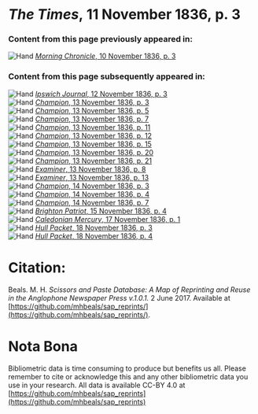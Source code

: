 # *The Times*, 11 November 1836, p. 3  
  
### Content from this page previously appeared in:  
![Hand](http://scissorsandpaste.net/wp-content/uploads/2017/06/smallhandpointer.png) [*Morning Chronicle*, 10 November 1836, p. 3](https://mhbeals.github.io/sap_html/Morning-Chronicle/Morning-Chronicle-10-November-1836-p-3)  
  
### Content from this page subsequently appeared in:  
![Hand](http://scissorsandpaste.net/wp-content/uploads/2017/06/smallhandpointer.png) [*Ipswich Journal*, 12 November 1836, p. 3](https://mhbeals.github.io/sap_html/Ipswich-Journal/Ipswich-Journal-12-November-1836-p-3)  
![Hand](http://scissorsandpaste.net/wp-content/uploads/2017/06/smallhandpointer.png) [*Champion*, 13 November 1836, p. 3](https://mhbeals.github.io/sap_html/Champion/Champion-13-November-1836-p-3)  
![Hand](http://scissorsandpaste.net/wp-content/uploads/2017/06/smallhandpointer.png) [*Champion*, 13 November 1836, p. 5](https://mhbeals.github.io/sap_html/Champion/Champion-13-November-1836-p-5)  
![Hand](http://scissorsandpaste.net/wp-content/uploads/2017/06/smallhandpointer.png) [*Champion*, 13 November 1836, p. 7](https://mhbeals.github.io/sap_html/Champion/Champion-13-November-1836-p-7)  
![Hand](http://scissorsandpaste.net/wp-content/uploads/2017/06/smallhandpointer.png) [*Champion*, 13 November 1836, p. 11](https://mhbeals.github.io/sap_html/Champion/Champion-13-November-1836-p-11)  
![Hand](http://scissorsandpaste.net/wp-content/uploads/2017/06/smallhandpointer.png) [*Champion*, 13 November 1836, p. 12](https://mhbeals.github.io/sap_html/Champion/Champion-13-November-1836-p-12)  
![Hand](http://scissorsandpaste.net/wp-content/uploads/2017/06/smallhandpointer.png) [*Champion*, 13 November 1836, p. 15](https://mhbeals.github.io/sap_html/Champion/Champion-13-November-1836-p-15)  
![Hand](http://scissorsandpaste.net/wp-content/uploads/2017/06/smallhandpointer.png) [*Champion*, 13 November 1836, p. 20](https://mhbeals.github.io/sap_html/Champion/Champion-13-November-1836-p-20)  
![Hand](http://scissorsandpaste.net/wp-content/uploads/2017/06/smallhandpointer.png) [*Champion*, 13 November 1836, p. 21](https://mhbeals.github.io/sap_html/Champion/Champion-13-November-1836-p-21)  
![Hand](http://scissorsandpaste.net/wp-content/uploads/2017/06/smallhandpointer.png) [*Examiner*, 13 November 1836, p. 8](https://mhbeals.github.io/sap_html/Examiner/Examiner-13-November-1836-p-8)  
![Hand](http://scissorsandpaste.net/wp-content/uploads/2017/06/smallhandpointer.png) [*Examiner*, 13 November 1836, p. 13](https://mhbeals.github.io/sap_html/Examiner/Examiner-13-November-1836-p-13)  
![Hand](http://scissorsandpaste.net/wp-content/uploads/2017/06/smallhandpointer.png) [*Champion*, 14 November 1836, p. 3](https://mhbeals.github.io/sap_html/Champion/Champion-14-November-1836-p-3)  
![Hand](http://scissorsandpaste.net/wp-content/uploads/2017/06/smallhandpointer.png) [*Champion*, 14 November 1836, p. 4](https://mhbeals.github.io/sap_html/Champion/Champion-14-November-1836-p-4)  
![Hand](http://scissorsandpaste.net/wp-content/uploads/2017/06/smallhandpointer.png) [*Champion*, 14 November 1836, p. 7](https://mhbeals.github.io/sap_html/Champion/Champion-14-November-1836-p-7)  
![Hand](http://scissorsandpaste.net/wp-content/uploads/2017/06/smallhandpointer.png) [*Brighton Patriot*, 15 November 1836, p. 4](https://mhbeals.github.io/sap_html/Brighton-Patriot/Brighton-Patriot-15-November-1836-p-4)  
![Hand](http://scissorsandpaste.net/wp-content/uploads/2017/06/smallhandpointer.png) [*Caledonian Mercury*, 17 November 1836, p. 1](https://mhbeals.github.io/sap_html/Caledonian-Mercury/Caledonian-Mercury-17-November-1836-p-1)  
![Hand](http://scissorsandpaste.net/wp-content/uploads/2017/06/smallhandpointer.png) [*Hull Packet*, 18 November 1836, p. 3](https://mhbeals.github.io/sap_html/Hull-Packet/Hull-Packet-18-November-1836-p-3)  
![Hand](http://scissorsandpaste.net/wp-content/uploads/2017/06/smallhandpointer.png) [*Hull Packet*, 18 November 1836, p. 4](https://mhbeals.github.io/sap_html/Hull-Packet/Hull-Packet-18-November-1836-p-4)  


# Citation: 

Beals. M. H. *Scissors and Paste Database: A Map of Reprinting and Reuse in the Anglophone Newspaper Press v.1.0.1.* 2 June 2017. Available at [https://github.com/mhbeals/sap_reprints/](https://github.com/mhbeals/sap_reprints/). 

# Nota Bona

Bibliometric data is time consuming to produce but benefits us all. Please remember to cite or acknowledge this and any other bibliometric data you use in your research. All data is available CC-BY 4.0 at [https://github.com/mhbeals/sap_reprints](https://github.com/mhbeals/sap_reprints)